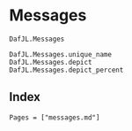 # Messages

```@docs
DafJL.Messages
```

```@docs
DafJL.Messages.unique_name
DafJL.Messages.depict
DafJL.Messages.depict_percent
```

## Index

```@index
Pages = ["messages.md"]
```
